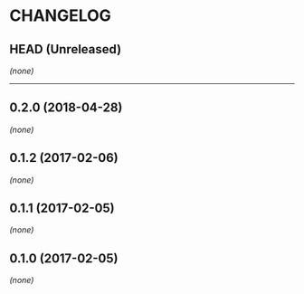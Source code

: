 CHANGELOG
=========

## HEAD (Unreleased)
_(none)_

--------------------

## 0.2.0 (2018-04-28)
_(none)_

## 0.1.2 (2017-02-06)
_(none)_

## 0.1.1 (2017-02-05)
_(none)_

## 0.1.0 (2017-02-05)
_(none)_

